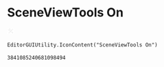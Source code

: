 # SceneViewTools On
![](/img/SceneViewTools%20On.png)

``` CSharp
EditorGUIUtility.IconContent("SceneViewTools On")
```
```
3841085240681098494
```
